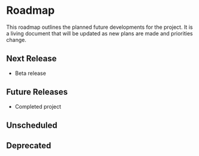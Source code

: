 # Roadmap

This roadmap outlines the planned future developments for the project. It is a living document that will be updated as new plans are made and priorities change.

## Next Release

- Beta release

## Future Releases

- Completed project

## Unscheduled

## Deprecated
